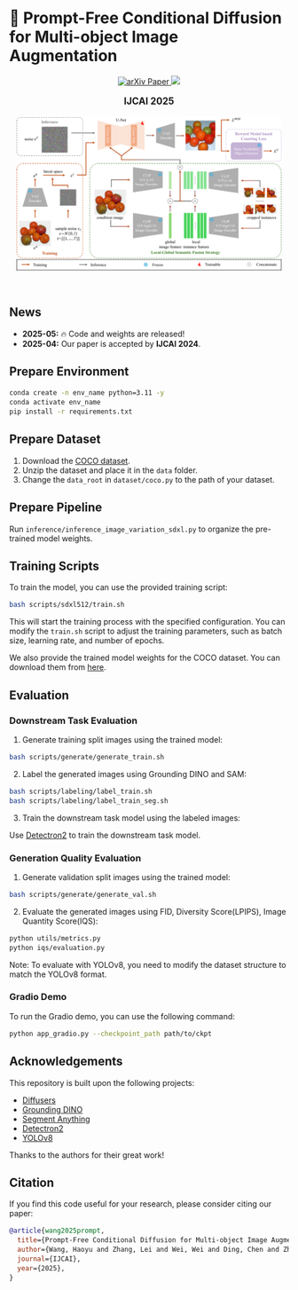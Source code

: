 # 🐾 Prompt-Free Conditional Diffusion for Multi-object Image Augmentation

<div align="center">
  <a href="https://arxiv.org/abs/2505.xxxxx">
    <img src="https://img.shields.io/badge/arXiv%20paper-2505.xxxxx-b31b1b.svg" alt="arXiv Paper">
  </a>
  <a href="https://huggingface.co/0why0/PFCD">
    <img src="https://img.shields.io/badge/%F0%9F%A4%97%20Weights-0why0/PFCD-yellow">
  </a>

</div>

<div>
  <p align="center" style="font-size: larger;">
    <strong>IJCAI 2025</strong>
  </p>
</div>

<p align="center">
<img src="./assets/overview.png" width=95%>
<p>

<br>

## News

* **2025-05:** 🔥 Code and weights are released!
* **2025-04:** Our paper is accepted by **IJCAI 2024**.

## Prepare Environment

```bash
conda create -n env_name python=3.11 -y
conda activate env_name
pip install -r requirements.txt
```

## Prepare Dataset

1. Download the [COCO dataset](https://cocodataset.org/#download).
2. Unzip the dataset and place it in the `data` folder.
3. Change the `data_root` in `dataset/coco.py` to the path of your dataset.

## Prepare Pipeline
Run `inference/inference_image_variation_sdxl.py` to organize the pre-trained model weights.

## Training Scripts

To train the model, you can use the provided training script:
```bash
bash scripts/sdxl512/train.sh
```
This will start the training process with the specified configuration. You can modify the `train.sh` script to adjust the training parameters, such as batch size, learning rate, and number of epochs.

We also provide the trained model weights for the COCO dataset. You can download them from [here](https://huggingface.co/0why0/PFCD/tree/main/weights).

## Evaluation
### Downstream Task Evaluation

1. Generate training split images using the trained model:
```bash
bash scripts/generate/generate_train.sh
```

2. Label the generated images using Grounding DINO and SAM:
```bash
bash scripts/labeling/label_train.sh
bash scripts/labeling/label_train_seg.sh
```

3. Train the downstream task model using the labeled images:

Use [Detectron2](https://github.com/facebookresearch/detectron2) to train the downstream task model.

### Generation Quality Evaluation

1. Generate validation split images using the trained model:
```bash
bash scripts/generate/generate_val.sh
```

2. Evaluate the generated images using FID, Diversity Score(LPIPS), Image Quantity Score(IQS):
```bash
python utils/metrics.py 
python iqs/evaluation.py
```

Note: To evaluate with YOLOv8, you need to modify the dataset structure to match the YOLOv8 format.

### Gradio Demo
To run the Gradio demo, you can use the following command:
```bash
python app_gradio.py --checkpoint_path path/to/ckpt
```

## Acknowledgements
This repository is built upon the following projects:

- [Diffusers](https://github.com/huggingface/diffusers)
- [Grounding DINO](https://github.com/IDEA-Research/GroundingDINO)
- [Segment Anything](https://github.com/facebookresearch/segment-anything)
- [Detectron2](https://github.com/facebookresearch/detectron2)
- [YOLOv8](https://github.com/ultralytics/ultralytics)

Thanks to the authors for their great work!

## Citation
If you find this code useful for your research, please consider citing our paper:

```bibtex
@article{wang2025prompt,
  title={Prompt-Free Conditional Diffusion for Multi-object Image Augmentation},
  author={Wang, Haoyu and Zhang, Lei and Wei, Wei and Ding, Chen and Zhang, Yanning},
  journal={IJCAI},
  year={2025},
}
```
